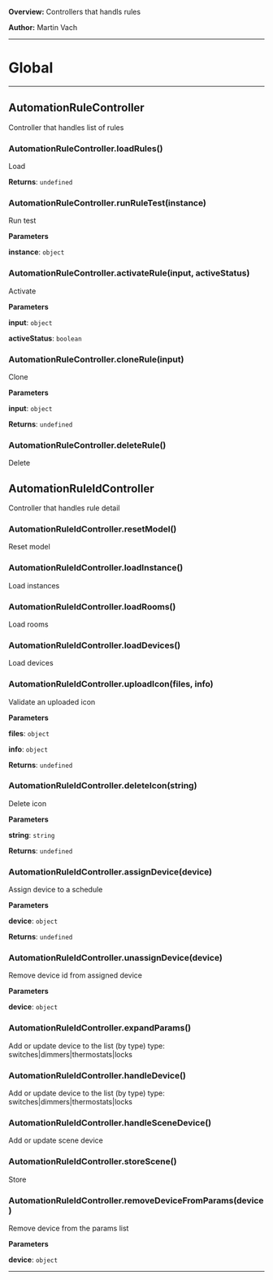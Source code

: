 **Overview:** Controllers that handls rules



**Author:** Martin Vach




* * *

# Global





* * *

## AutomationRuleController
Controller that handles list of rules

### AutomationRuleController.loadRules() 

Load

**Returns**: `undefined`

### AutomationRuleController.runRuleTest(instance) 

Run test

**Parameters**

**instance**: `object`


### AutomationRuleController.activateRule(input, activeStatus) 

Activate

**Parameters**

**input**: `object`

**activeStatus**: `boolean`


### AutomationRuleController.cloneRule(input) 

Clone

**Parameters**

**input**: `object`

**Returns**: `undefined`

### AutomationRuleController.deleteRule() 

Delete



## AutomationRuleIdController
Controller that handles rule detail

### AutomationRuleIdController.resetModel() 

Reset model


### AutomationRuleIdController.loadInstance() 

Load instances


### AutomationRuleIdController.loadRooms() 

Load rooms


### AutomationRuleIdController.loadDevices() 

Load devices


### AutomationRuleIdController.uploadIcon(files, info) 

Validate an uploaded icon

**Parameters**

**files**: `object`

**info**: `object`

**Returns**: `undefined`

### AutomationRuleIdController.deleteIcon(string) 

Delete icon

**Parameters**

**string**: `string`

**Returns**: `undefined`

### AutomationRuleIdController.assignDevice(device) 

Assign device to a schedule

**Parameters**

**device**: `object`

**Returns**: `undefined`

### AutomationRuleIdController.unassignDevice(device) 

Remove device id from assigned device

**Parameters**

**device**: `object`


### AutomationRuleIdController.expandParams() 

Add or update device to the list (by type)type: switches|dimmers|thermostats|locks


### AutomationRuleIdController.handleDevice() 

Add or update device to the list (by type)type: switches|dimmers|thermostats|locks


### AutomationRuleIdController.handleSceneDevice() 

Add or update scene device


### AutomationRuleIdController.storeScene() 

Store


### AutomationRuleIdController.removeDeviceFromParams(device) 

Remove device from the params list

**Parameters**

**device**: `object`




* * *
